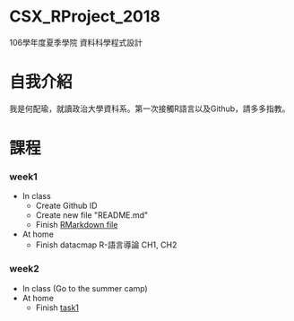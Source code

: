 # CSX_RProject_2018
  106學年度夏季學院 資料科學程式設計
  
# 自我介紹
  我是何配瑜，就讀政治大學資科系。第一次接觸R語言以及Github，請多多指教。
  
# 課程
### week1
   * In class
     * Create Github ID 
     * Create new file "README.md" 
     * Finish [RMarkdown file](https://pd1921.github.io/CSX_RProject_2018/week1/class/hw1.html)
   * At home
     * Finish datacmap R-語言導論 CH1, CH2
     
### week2
  * In class
    (Go to the summer camp)
  * At home
    * Finish [task1](https://github.com/pd1921/CSX_RProject_2018/blob/master/week2/task1/task1.html)
    
      
